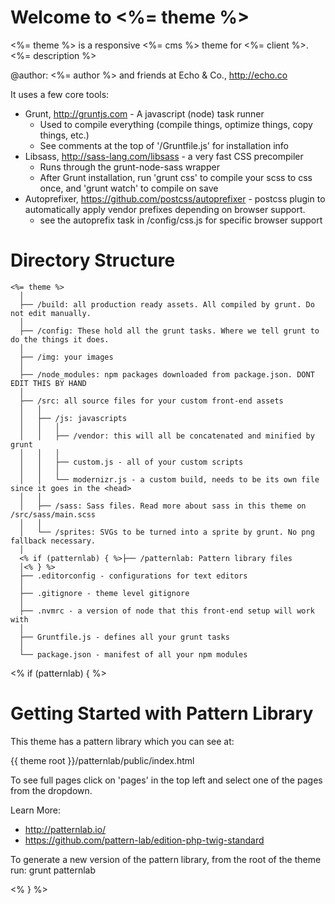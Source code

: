 # Welcome to <%= theme %>

<%= theme %> is a responsive <%= cms %> theme for <%= client %>. <%= description %>

@author: <%= author %> and friends at Echo & Co., http://echo.co

It uses a few core tools:

* Grunt, http://gruntjs.com - A javascript (node) task runner
    * Used to compile everything (compile things, optimize things, copy things, etc.)
    * See comments at the top of '/Gruntfile.js' for installation info
* Libsass, http://sass-lang.com/libsass - a very fast CSS precompiler
    * Runs through the grunt-node-sass wrapper
    * After Grunt installation, run 'grunt css' to compile your scss to css once, and 'grunt watch' to compile on save
* Autoprefixer, https://github.com/postcss/autoprefixer - postcss plugin to automatically apply vendor prefixes depending on browser support.
    * see the autoprefix task in /config/css.js for specific browser support


# Directory Structure

    <%= theme %>
      │  
      ├── /build: all production ready assets. All compiled by grunt. Do not edit manually.
      │
      ├── /config: These hold all the grunt tasks. Where we tell grunt to do the things it does.
      │
      ├── /img: your images
      │
      ├── /node_modules: npm packages downloaded from package.json. DONT EDIT THIS BY HAND
      │
      ├── /src: all source files for your custom front-end assets
      │   │
      │   ├── /js: javascripts
      │   │   │
      │   │   ├── /vendor: this will all be concatenated and minified by grunt
      │   │   │
      │   │   ├── custom.js - all of your custom scripts
      │   │   │
      │   │   └── modernizr.js - a custom build, needs to be its own file since it goes in the <head>
      │   │
      │   ├── /sass: Sass files. Read more about sass in this theme on /src/sass/main.scss
      │   │
      │   └── /sprites: SVGs to be turned into a sprite by grunt. No png fallback necessary.
      │
      <% if (patternlab) { %>├── /patternlab: Pattern library files
      │<% } %>
      ├── .editorconfig - configurations for text editors
      │
      ├── .gitignore - theme level gitignore
      │
      ├── .nvmrc - a version of node that this front-end setup will work with
      │
      ├── Gruntfile.js - defines all your grunt tasks
      │
      └── package.json - manifest of all your npm modules


<% if (patternlab) { %>
# Getting Started with Pattern Library

This theme has a pattern library which you can see at:

{{ theme root }}/patternlab/public/index.html

To see full pages click on 'pages' in the top left and select one of the pages from the dropdown.

Learn More:
* http://patternlab.io/
* https://github.com/pattern-lab/edition-php-twig-standard

To generate a new version of the pattern library, from the root of the theme run: grunt patternlab

<% } %>

